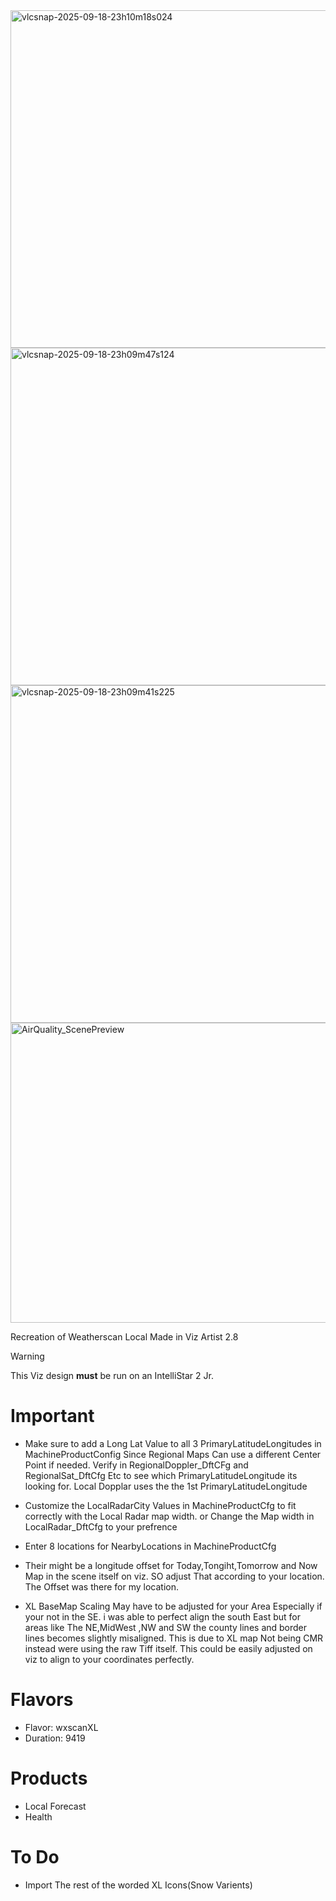 <img width="720" height="540" alt="vlcsnap-2025-09-18-23h10m18s024" src="https://github.com/user-attachments/assets/8db3171a-d9f0-4f15-97a1-f6574006a7de" />
<img width="720" height="540" alt="vlcsnap-2025-09-18-23h09m47s124" src="https://github.com/user-attachments/assets/bd91e8d8-630b-4c81-818f-70eb30acf5d6" />
<img width="720" height="540" alt="vlcsnap-2025-09-18-23h09m41s225" src="https://github.com/user-attachments/assets/dc73b773-9e8d-4847-b599-8a11e7c7c994" />
<img width="720" height="480" alt="AirQuality_ScenePreview" src="https://github.com/user-attachments/assets/6add74bc-54a0-49ad-85f9-bbdcf0a856d5" />


Recreation of Weatherscan Local Made in Viz Artist 2.8


>[!WARNING]
> This Viz design **must** be run on an IntelliStar 2 Jr.


# Important

- Make sure to add a Long Lat Value to all 3 PrimaryLatitudeLongitudes in MachineProductConfig Since Regional Maps Can use a different Center Point if needed. Verify in RegionalDoppler_DftCFg and RegionalSat_DftCfg Etc to see which PrimaryLatitudeLongitude its looking for. Local Dopplar uses the the 1st PrimaryLatitudeLongitude

- Customize the LocalRadarCity Values in MachineProductCfg to fit correctly with the Local Radar map width. or Change the Map width in LocalRadar_DftCfg to your prefrence

- Enter 8 locations for NearbyLocations in MachineProductCfg

- Their might be a longitude offset for Today,Tongiht,Tomorrow and Now Map in the scene itself on viz. SO adjust That according to your location. The Offset was there for my location.

- XL BaseMap Scaling May have to be adjusted for your Area Especially if your not in the SE. i was able to perfect align the south East but for areas like The NE,MidWest ,NW and SW the county lines and border lines becomes slightly misaligned. This is due to XL map Not being CMR instead were using the raw Tiff itself. This could be easily adjusted on viz to align to your coordinates perfectly.

# Flavors

- Flavor: wxscanXL
- Duration: 9419

  
# Products

- Local Forecast
- Health

# To Do

- Import The rest of the worded XL Icons(Snow Varients)



